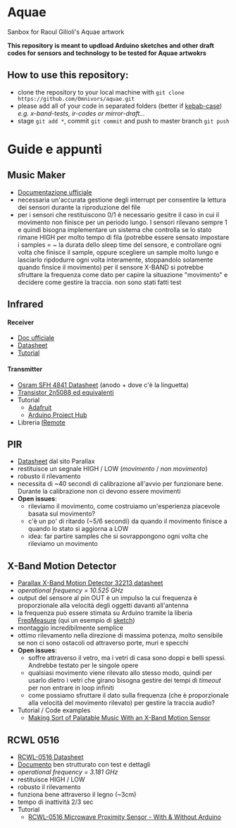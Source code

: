 # Aquae
Sanbox for Raoul Gilioli's Aquae artwork


**This repository is meant to updload Arduino sketches and other draft codes for sensors and technology to be tested for Aquae artwokrs**

## How to use this repository:
* clone the repository to your local machine with `git clone https://github.com/Omnivors/aquae.git`
* please add all of your code in separated folders (better if [kebab-case](https://it.wikipedia.org/wiki/Kebab_case)) _e.g. x-band-tests, ir-codes or mirror-draft..._
* stage `git add *`, commit `git commit` and push to master branch `git push`

# Guide e appunti

## Music Maker
* [Documentazione ufficiale](https://learn.adafruit.com/adafruit-music-maker-shield-vs1053-mp3-wav-wave-ogg-vorbis-player)
* necessaria un'accurata gestione degli interrupt per consentire la lettura dei sensori durante la riproduzione del file
* per i sensori che restituiscono 0/1 è necessario gesitre il caso in cui il movimento non finisce per un periodo lungo. I sensori rilevano sempre 1 e quindi bisogna implementare un sistema che controlla se lo stato rimane HIGH per molto tempo di fila (potrebbe essere
sensato impostare i samples = ~ la durata dello sleep time del sensore, e controllare ogni
volta che finisce il sample, oppure scegliere un sample molto lungo e lasciarlo ripdodurre
ogni volta interamente, stoppandolo solamente quando finsice il movimento)
per il sensore X-BAND si potrebbe sfruttare la frequenza come dato per capire la
situazione "movimento" e decidere come gestire la traccia. non sono stati fatti test

## Infrared
#### Receiver
* [Doc ufficiale](https://www.adafruit.com/product/157)
* [Datasheet](https://cdn-shop.adafruit.com/datasheets/tsop382.pdf)
* [Tutorial](https://www.hackster.io/techmirtz/finding-the-ir-codes-of-any-ir-remote-using-arduino-c7a852)

#### Transmitter
* [Osram SFH 4841 Datasheet](https://pdf1.alldatasheet.com/datasheet-pdf/view/1015969/OSRAM/SFH4841.html) (anodo + dove c'è la linguetta)
* [Transistor 2n5088 ed equivalenti](https://components101.com/transistors/2n5088-pinout-equivalent-datasheet)
* Tutorial
    * [Adafruit](https://learn.adafruit.com/using-an-infrared-library/sending-ir-codes)
    * [Arduino Project Hub](https://create.arduino.cc/projecthub/tatco/how-to-hack-ir-remotes-2d8b18)
* Libreria [IRemote](https://github.com/z3t0/Arduino-IRremote)


## PIR
* [Datasheet](https://www.parallax.com/sites/default/files/downloads/555-28027-PIR-Sensor-Product-Guide-v2.3.pdf) dal sito Parallax
* restituisce un segnale HIGH / LOW (*movimento* / *non movimento*)
* robusto il rilevamento
* necessita di ~40 secondi di calibrazione all'avvio per funzionare bene. Durante la calibrazione non ci devono essere movimenti
* **Open issues**:
    * rileviamo il movimento, come costruiamo un'esperienza piacevole basata sul movimento?
    * c'è un po' di ritardo (~5/6 secondi) da quando il movimento finisce a quando lo stato si aggiorna a LOW
    * idea: far partire samples che si sovrappongono ogni volta che rileviamo un movimento


## X-Band Motion Detector
* [Parallax X-Band Motion Detector 32213 datasheet](https://www.parallax.com/sites/default/files/downloads/32213-X-BandMotionDetector-v1.1_0.pdf)
* _operational frequency = 10.525 GHz_
* output del sensore al pin OUT è un impulso la cui frequenza è proporzionale alla velocità degli oggetti davanti all'antenna
* la frequenza può essere stimata su Arduino tramite la liberia [FreqMeasure](https://www.arduinolibraries.info/libraries/freq-measure)
(qui un esempio di [sketch](https://gist.github.com/BenjaminFraser/0c36b14bd85bf9ff45055a016a608856#file-doppler_frequency_sensing-cpp))
* montaggio incredibilmente semplice
* ottimo rilevamento nella direzione di massima potenza, molto sensibile se non ci sono
ostacoli od attraverso porte, muri e specchi
* **Open issues**:
    * soffre attraverso il vetro, ma i vetri di casa sono doppi e belli spessi. Andrebbe testato per le singole opere
    * qualsiasi movimento viene rilevato allo stesso modo, quindi per usarlo dietro i vetri che girano bisogna gestire dei tempi di _timeout_ per non entrare in loop infiniti
    * come possiamo sfruttare il dato sulla frequenza (che è proporzionale alla velocità del movimento rilevato) per gestire la traccia audio?
* Tutorial / Code examples
    * [Making Sort of Palatable Music With an X-Band Motion Sensor](https://www.instructables.com/id/Making-sort-of-palatable-music-with-an-X-Band-moti/)


## RCWL 0516
* [RCWL-0516 Datasheet](https://www.epitran.it/ebayDrive/datasheet/19.pdf)
* [Documento](https://github.com/jdesbonnet/RCWL-0516/) ben strutturato con test e dettagli
* _operational frequency = 3.181 GHz_
* restituisce HIGH / LOW
* robusto il rilevamento
* funziona bene attraverso il legno (~3cm)
* tempo di inattività 2/3 sec
* Tutorial
    * [RCWL-0516 Microwave Proximity Sensor - With & Without Arduino](https://www.youtube.com/watch?v=IJoPkKlxFXA)
